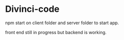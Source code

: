 # Divinci-code
 
npm start on client folder and server folder to start app.

front end still in progress but backend is working.